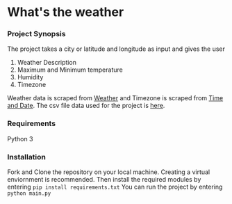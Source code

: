 # What's the weather

### Project Synopsis
The project takes a city or latitude and longitude as input and gives the user
1. Weather Description
2. Maximum and Minimum temperature
3. Humidity
4. Timezone

Weather data is scraped from [Weather]( https://weather.com/en-IN/) and Timezone is scraped from [Time and Date](https://www.timeanddate.com). The csv file data used for the project is [here](https://simplemaps.com/data/world-cities).

### Requirements
Python 3

### Installation
Fork and Clone the repository on your local machine. Creating a virtual enviornment is recommended. Then install the required modules by entering 
```pip install requirements.txt```
You can run the project by entering 
```python main.py```
